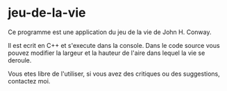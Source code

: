# jeu-de-la-vie


Ce programme est une application du jeu de la vie de John H. Conway.

Il est ecrit en C++ et s'execute dans la console.
Dans le code source vous pouvez modifier la largeur et la hauteur de l'aire
dans lequel la vie se deroule.

Vous etes libre de l'utiliser, si vous avez des critiques ou des suggestions, contactez moi.



